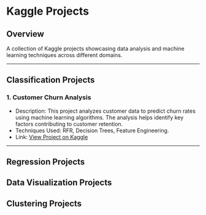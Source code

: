 # Kaggle Projects

## Overview
A collection of Kaggle projects showcasing data analysis and machine learning techniques across different domains.

---

## Classification Projects

### 1. Customer Churn Analysis
- Description: This project analyzes customer data to predict churn rates using machine learning algorithms. The analysis helps identify key factors contributing to customer retention.
- Techniques Used: RFR, Decision Trees, Feature Engineering.
- Link: [View Project on Kaggle](https://www.kaggle.com/code/akshaymbhat/project-01-customer-churn-analysis/)

---

## Regression Projects



## Data Visualization Projects



## Clustering Projects

